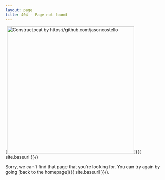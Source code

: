 ```yaml
---
layout: page
title: 404 - Page not found
---
```


[<img src="{{ site.baseurl }}/images/404.jpg" alt="Constructocat by https://github.com/jasoncostello" style="width: 400px;"/>]({{ site.baseurl }}/)

Sorry, we can't find that page that you're looking for. You can try again by going [back to the homepage]({{ site.baseurl }}/).

